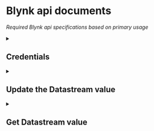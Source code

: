 # Blynk api documents

*Required Blynk api specifications based on primary usage*

<details id=0>
<summary><h2>Credentials </h2></summary>

## BLYNK_AUTH_TOKEN 

```
7N5w7p9EKaRyohKFI-99TTzPZ40kxUdR
```
## Network

> SSID ::   Anaa
  
> Password ::  crazy@ar

</details> 
<details id=1>
<summary><h2>Update the Datastream value </h2></summary>

This endpoint allows you to update the value of the Datastream value via GET request.

*Syntax*

> https://{server_address}/external/api/update?token={token}&{pin}={value}

### API link to update data

```
https://blynk.cloud/external/api/update?token=7N5w7p9EKaRyohKFI-99TTzPZ40kxUdR&v0=1
```
</details>
<details id=2>
<summary><h2> Get Datastream value</h2></summary>


This endpoint allows you to get the stored value of the Datastream by pin type and pin.

*Syntax*

> https://{server_address}/external/api/get?token={token}&{pin}

### API link to get data

```
https://blynk.cloud/external/api/get?token=7N5w7p9EKaRyohKFI-99TTzPZ40kxUdR&v0
```
</details>

